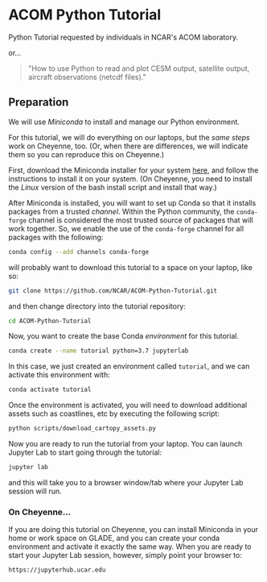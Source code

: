 # ACOM Python Tutorial

Python Tutorial requested by individuals in NCAR's ACOM laboratory.

or...

> "How to use Python to read and plot CESM output, satellite output, 
> aircraft observations (netcdf files)."

## Preparation

We will use _Miniconda_ to install and manage our Python environment. 

For this tutorial, we will do everything on our laptops, but the _same
steps_ work on Cheyenne, too.  (Or, when there are differences, we will
indicate them so you can reproduce this on Cheyenne.)

First, download the Miniconda installer for your system
[here](https://docs.conda.io/en/latest/miniconda.html), and follow the
instructions to install it on your system.  (On Cheyenne, you need to
install the _Linux_ version of the bash install script and install
that way.)

After Miniconda is installed, you will want to set up Conda so that it
installs packages from a trusted _channel_.  Within the Python community,
the `conda-forge` channel is considered the most trusted source of packages
that will work together.  So, we enable the use of the `conda-forge` channel
for all packages with the following:

```bash
conda config --add channels conda-forge
```

will probably want to download this
tutorial to a space on your laptop, like so:

```bash
git clone https://github.com/NCAR/ACOM-Python-Tutorial.git
```

and then change directory into the tutorial repository:

```bash
cd ACOM-Python-Tutorial
```

Now, you want to create the base Conda _environment_ for this tutorial.

```bash
conda create --name tutorial python=3.7 jupyterlab
```

In this case, we just created an environment called `tutorial`, and we
can activate this environment with:

```bash
conda activate tutorial
```

Once the environment is activated, you will need to download additional assets such as coastlines, etc by executing the following script:

```bash 
python scripts/download_cartopy_assets.py
```

Now you are ready to run the tutorial from your laptop.  You can launch Jupyter 
Lab to start going through the tutorial:

```bash
jupyter lab
```

and this will take you to a browser window/tab where your Jupyter Lab session 
will run.

### On Cheyenne...

If you are doing this tutorial on Cheyenne, you can install Miniconda in your 
home or work space on GLADE, and you can create your conda environment and
activate it exactly the same way.  When you are ready to start your Jupyter Lab
session, however, simply point your browser to:

```
https://jupyterhub.ucar.edu
```
